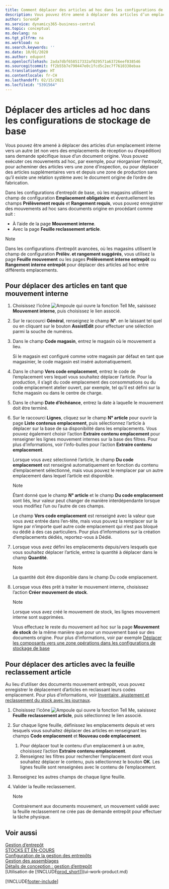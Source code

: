 ```yaml
---
title: Comment déplacer des articles ad hoc dans les configurations de stockage de base | Microsoft Docs
description: Vous pouvez être amené à déplacer des articles d’un emplacement interne vers un autre (et non vers des emplacements de réception ou d’expédition) sans demande spécifique issue d’un document origine. Vous pouvez exécuter ces mouvements ad hoc, par exemple, pour réorganiser l’entrepôt, pour acheminer des articles vers une zone d’inspection, ou pour déplacer des articles supplémentaires vers et depuis une zone de production sans qu’il existe une relation système avec le document origine de l’ordre de fabrication.
author: SorenGP
ms.service: dynamics365-business-central
ms.topic: conceptual
ms.devlang: na
ms.tgt_pltfrm: na
ms.workload: na
ms.search.keywords: ''
ms.date: 10/01/2020
ms.author: edupont
ms.openlocfilehash: 2ada7dbf658517332af029571a63726eef038546
ms.sourcegitcommit: ff2b55b7e790447e0c1fcd5c2ec7f7610338ebaa
ms.translationtype: HT
ms.contentlocale: fr-CH
ms.lasthandoff: 02/15/2021
ms.locfileid: "5391564"
---
```

# <a name="move-items-ad-hoc-in-basic-warehouse-configurations"></a>Déplacer des articles ad hoc dans les configurations de stockage de base
Vous pouvez être amené à déplacer des articles d’un emplacement interne vers un autre (et non vers des emplacements de réception ou d’expédition) sans demande spécifique issue d’un document origine. Vous pouvez exécuter ces mouvements ad hoc, par exemple, pour réorganiser l’entrepôt, pour acheminer des articles vers une zone d’inspection, ou pour déplacer des articles supplémentaires vers et depuis une zone de production sans qu’il existe une relation système avec le document origine de l’ordre de fabrication.  

Dans les configurations d’entrepôt de base, où les magasins utilisent le champ de configuration **Emplacement obligatoire** et éventuellement les champs **Prélèvement requis** et **Rangement requis**, vous pouvez enregistrer des mouvements ad hoc sans documents origine en procédant comme suit :  

- À l’aide de la page **Mouvement interne**.  
- Avec la page **Feuille reclassement article**.  

> [!NOTE]  
>  Dans les configurations d’entrepôt avancées, où les magasins utilisent le champ de configuration **Prélèv. et rangement suggérés**, vous utilisez la page **Feuille mouvement** ou les pages **Prélèvement interne entrepôt** ou **Rangement interne entrepôt** pour déplacer des articles ad hoc entre différents emplacements.  

## <a name="to-move-items-as-an-internal-movement"></a>Pour déplacer des articles en tant que mouvement interne  
1.  Choisissez l’icône ![Ampoule qui ouvre la fonction Tell Me](media/ui-search/search_small.png "Dites-moi ce que vous voulez faire"), saisissez **Mouvement interne**, puis choisissez le lien associé.  
2.  Sur le raccourci **Général**, renseignez le champ **N°**. en le laissant tel quel ou en cliquant sur le bouton **AssistEdit** pour effectuer une sélection parmi la souche de numéros.  
3.  Dans le champ **Code magasin**, entrez le magasin où le mouvement a lieu.  

    Si le magasin est configuré comme votre magasin par défaut en tant que magasinier, le code magasin est inséré automatiquement.  
4.  Dans le champ **Vers code emplacement**, entrez le code de l’emplacement vers lequel vous souhaitez déplacer l’article. Pour la production, il s’agit du code emplacement des consommations ou du code emplacement atelier ouvert, par exemple, tel qu’il est défini sur la fiche magasin ou dans le centre de charge.  
5.  Dans le champ **Date d’échéance**, entrez la date à laquelle le mouvement doit être terminé.  
6.  Sur le raccourci **Lignes**, cliquez sur le champ **N° article** pour ouvrir la page **Liste contenus emplacement**, puis sélectionnez l’article à déplacer sur la base de sa disponibilité dans les emplacements. Vous pouvez également choisir l’action **Extraire contenu emplacement** pour renseigner les lignes mouvement internes sur la base des filtres. Pour plus d’informations, voir l’info-bulles pour l’action **Extraire contenu emplacement**.   

    Lorsque vous avez sélectionné l’article, le champ **Du code emplacement** est renseigné automatiquement en fonction du contenu d’emplacement sélectionné, mais vous pouvez le remplacer par un autre emplacement dans lequel l’article est disponible.  

    > [!NOTE]  
    >  Étant donné que le champ **N° article** et le champ **Du code emplacement** sont liés, leur valeur peut changer de manière interdépendante lorsque vous modifiez l’un ou l’autre de ces champs.  

    Le champ **Vers code emplacement** est renseigné avec la valeur que vous avez entrée dans l’en-tête, mais vous pouvez la remplacer sur la ligne par n’importe quel autre code emplacement qui n’est pas bloqué ou dédié à des cas particuliers. Pour plus d’informations sur la création d’emplacements dédiés, reportez\-vous à Dédié.  
7.  Lorsque vous avez défini les emplacements depuis/vers lesquels que vous souhaitez déplacer l’article, entrez la quantité à déplacer dans le champ **Quantité**.  

    > [!NOTE]  
    >  La quantité doit être disponible dans le champ Du code emplacement.  

8.  Lorsque vous êtes prêt à traiter le mouvement interne, choisissez l’action **Créer mouvement de stock**.  

    > [!NOTE]  
    >  Lorsque vous avez créé le mouvement de stock, les lignes mouvement interne sont supprimées.  

    Vous effectuez le reste du mouvement ad hoc sur la page **Mouvement de stock** de la même manière que pour un mouvement basé sur des documents origine. Pour plus d’informations, voir par exemple [Déplacer les composants vers une zone opérations dans les configurations de stockage de base](warehouse-how-to-move-components-to-an-operation-area-in-basic-warehousing.md)  

## <a name="to-move-items-with-the-item-reclassification-journal"></a>Pour déplacer des articles avec la feuille reclassement article
Au lieu d’utiliser des documents mouvement entrepôt, vous pouvez enregistrer le déplacement d’articles en reclassant leurs codes emplacement. Pour plus d’informations, voir [Inventaire, ajustement et reclassement du stock avec les journaux](inventory-how-count-adjust-reclassify.md).   
1.  Choisissez l’icône ![Ampoule qui ouvre la fonction Tell Me](media/ui-search/search_small.png "Dites-moi ce que vous voulez faire"), saisissez **Feuille reclassement article**, puis sélectionnez le lien associé.  
2.  Sur chaque ligne feuille, définissez les emplacements depuis et vers lesquels vous souhaitez déplacer des articles en renseignant les champs **Code emplacement** et **Nouveau code emplacement**.  

    1.  Pour déplacer tout le contenu d’un emplacement à un autre, choisissez l’action **Extraire contenu emplacement**.  
    2.  Renseignez les filtres pour rechercher l’emplacement dont vous souhaitez déplacer le contenu, puis sélectionnez le bouton **OK**. Les lignes feuille sont renseignées avec le contenu de l’emplacement.  
3.  Renseignez les autres champs de chaque ligne feuille.   
4.  Valider la feuille reclassement.  

    > [!NOTE]  
    >  Contrairement aux documents mouvement, un mouvement validé avec la feuille reclassement ne crée pas de demande entrepôt pour effectuer la tâche physique.  

## <a name="see-also"></a>Voir aussi  
[Gestion d’entrepôt](warehouse-manage-warehouse.md)  
[STOCKS ET EN-COURS](inventory-manage-inventory.md)  
[Configuration de la gestion des entrepôts](warehouse-setup-warehouse.md)     
[Gestion des assemblages](assembly-assemble-items.md)    
[Détails de conception : gestion d’entrepôt](design-details-warehouse-management.md)  
[Utilisation de [!INCLUDE[prod_short](includes/prod_short.md)]](ui-work-product.md)


[!INCLUDE[footer-include](includes/footer-banner.md)]